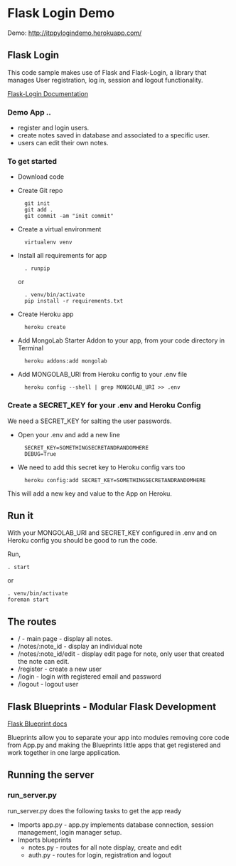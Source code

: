 # Flask Login Demo

Demo: <http://itppylogindemo.herokuapp.com/>

## Flask Login

This code sample makes use of Flask and Flask-Login, a library that manages User registration, log in, session and logout functionality. 

[Flask-Login Documentation](https://flask-login.readthedocs.org/en/latest/)

### Demo App ..
* register and login users. 
* create notes saved in database and associated to a specific user.
* users can edit their own notes.

### To get started

* Download code
* Create Git repo

		git init
		git add .
		git commit -am "init commit"

* Create a virtual environment 

		virtualenv venv

* Install all requirements for app

		. runpip

	or 

		. venv/bin/activate
		pip install -r requirements.txt

* Create Heroku app

		heroku create

* Add MongoLab Starter Addon to your app, from your code directory in Terminal

		heroku addons:add mongolab

* Add MONGOLAB_URI from Heroku config to your .env file

		heroku config --shell | grep MONGOLAB_URI >> .env

### Create a SECRET_KEY for your .env and Heroku Config

We need a SECRET_KEY for salting the user passwords.

* Open your .env and add a new line 

		SECRET_KEY=SOMETHINGSECRETANDRANDOMHERE
		DEBUG=True

* We need to add this secret key to Heroku config vars too

		heroku config:add SECRET_KEY=SOMETHINGSECRETANDRANDOMHERE

This will add a new key and value to the App on Heroku.


## Run it

With your MONGOLAB_URI and SECRET_KEY configured in .env and on Heroku config you should be good to run the code.

Run,

	. start

or 

	. venv/bin/activate
	foreman start


## The routes

* / - main page - display all notes. 
* /notes/:note_id - display an individual note
* /notes/:note_id/edit - display edit page for note, only user that created the note can edit.
* /register - create a new user
* /login - login with registered email and password
* /logout - logout user


## Flask Blueprints - Modular Flask Development

[Flask Blueprint docs](http://flask.pocoo.org/docs/blueprints/)

Blueprints allow you to separate your app into modules removing core code from App.py and making the Blueprints little apps that get registered and work together in one large application.

## Running the server

### run_server.py

run_server.py does the following tasks to get the app ready

* Imports app.py - app.py implements database connection, session management, login manager setup.
* Imports blueprints
	* notes.py - routes for all note display, create and edit
	* auth.py - routes for login, registration and logout


